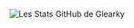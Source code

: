 ![Les Stats GitHub de Glearky](https://github-readme-stats.vercel.app/api?username=glearky&show_icons=true&theme=dracula)
